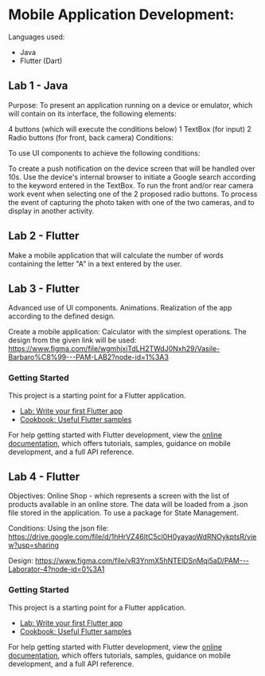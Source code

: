 # Mobile Application Development:

Languages used:

- Java 
- Flutter (Dart)

## Lab 1 - Java
Purpose:
To present an application running on a device or emulator, which will contain on its interface, the following elements:

4 buttons (which will execute the conditions below)
1 TextBox (for input)
2 Radio buttons (for front, back camera)
Conditions:

To use UI components to achieve the following conditions:

To create a push notification on the device screen that will be handled over 10s. Use the device's internal browser to initiate a Google search according to the keyword entered in the TextBox. To run the front and/or rear camera work event when selecting one of the 2 proposed radio buttons. To process the event of capturing the photo taken with one of the two cameras, and to display in another activity.

 ## Lab 2 - Flutter
Make a mobile application that will calculate the number of words containing the letter "A" in a text entered by the user.

## Lab 3 - Flutter
Advanced use of UI components. Animations. Realization of the app according to the defined design.

Create a mobile application: Calculator with the simplest operations. 
The design from the given link will be used: https://www.figma.com/file/wgmhjxiTdLH2TWdJ0Nxh29/Vasile-Barbaro%C8%99---PAM-LAB2?node-id=1%3A3


### Getting Started

This project is a starting point for a Flutter application.

- [Lab: Write your first Flutter app](https://docs.flutter.dev/get-started/codelab)
- [Cookbook: Useful Flutter samples](https://docs.flutter.dev/cookbook)

For help getting started with Flutter development, view the
[online documentation](https://docs.flutter.dev/), which offers tutorials,
samples, guidance on mobile development, and a full API reference.

## Lab 4 - Flutter
Objectives: 
Online Shop - which represents a screen with the list of products available in an online store. The data will be loaded from a .json file stored in the application. To use a package for State Management.

Conditions: 
Using the json file: https://drive.google.com/file/d/1hHrVZ46ltC5cl0H0yayaoWdRNOykptsR/view?usp=sharing

Design: 
https://www.figma.com/file/vR3YnmX5hNTElDSnMqi5aD/PAM---Laborator-4?node-id=0%3A1


### Getting Started

This project is a starting point for a Flutter application.

- [Lab: Write your first Flutter app](https://docs.flutter.dev/get-started/codelab)
- [Cookbook: Useful Flutter samples](https://docs.flutter.dev/cookbook)

For help getting started with Flutter development, view the
[online documentation](https://docs.flutter.dev/), which offers tutorials,
samples, guidance on mobile development, and a full API reference.
